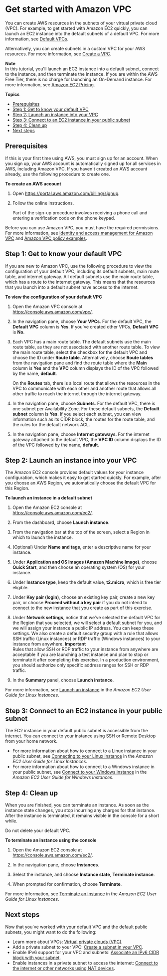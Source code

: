 # Get started with Amazon VPC<a name="vpc-getting-started"></a>

You can create AWS resources in the subnets of your virtual private cloud \(VPC\)\. For example, to get started with Amazon EC2 quickly, you can launch an EC2 instance into the default subnets of a default VPC\. For more information, see [Default VPCs](default-vpc.md)\.

Alternatively, you can create subnets in a custom VPC for your AWS resources\. For more information, see [Create a VPC](working-with-vpcs.md#Create-VPC)\.

**Note**  
In this tutorial, you'll launch an EC2 instance into a default subnet, connect to the instance, and then terminate the instance\. If you are within the AWS Free Tier, there is no charge for launching an On\-Demand instance\. For more information, see [Amazon EC2 Pricing](http://aws.amazon.com/ec2/pricing/)\.

**Topics**
+ [Prerequisites](#create-vpc-prereq)
+ [Step 1: Get to know your default VPC](#verify-vpc-components)
+ [Step 2: Launch an instance into your VPC](#getting-started-launch-instance)
+ [Step 3: Connect to an EC2 instance in your public subnet](#getting-started-assign-eip)
+ [Step 4: Clean up](#getting-started-delete-vpc)
+ [Next steps](#getting-started-next-steps)

## Prerequisites<a name="create-vpc-prereq"></a>

If this is your first time using AWS, you must sign up for an account\. When you sign up, your AWS account is automatically signed up for all services in AWS, including Amazon VPC\. If you haven't created an AWS account already, use the following procedure to create one\.

**To create an AWS account**

1. Open [https://portal\.aws\.amazon\.com/billing/signup](https://portal.aws.amazon.com/billing/signup)\.

1. Follow the online instructions\.

   Part of the sign\-up procedure involves receiving a phone call and entering a verification code on the phone keypad\.

Before you can use Amazon VPC, you must have the required permissions\. For more information, see [Identity and access management for Amazon VPC](security-iam.md) and [Amazon VPC policy examples](vpc-policy-examples.md)\.

## Step 1: Get to know your default VPC<a name="verify-vpc-components"></a>

If you are new to Amazon VPC, use the following procedure to view the configuration of your default VPC, including its default subnets, main route table, and internet gateway\. All default subnets use the main route table, which has a route to the internet gateway\. This means that the resources that you launch into a default subnet have access to the internet\.

**To view the configuration of your default VPC**

1. Open the Amazon VPC console at [https://console\.aws\.amazon\.com/vpc/](https://console.aws.amazon.com/vpc/)\.

1. In the navigation pane, choose **Your VPCs**\. For the default VPC, the **Default VPC** column is **Yes**\. If you've created other VPCs, **Default VPC** is **No**\.

1. Each VPC has a main route table\. The default subnets use the main route table, as they are not associated with another route table\. To view the main route table, select the checkbox for the default VPC and choose the ID under **Route table**\. Alternatively, choose **Route tables** from the navigation pane and find the route table where the **Main** column is **Yes** and the **VPC** column displays the ID of the VPC followed by the name, **default**\.

   On the **Routes** tab, there is a local route that allows the resources in the VPC to communicate with each other and another route that allows all other traffic to reach the internet through the internet gateway\.

1. In the navigation pane, choose **Subnets**\. For the default VPC, there is one subnet per Availability Zone\. For these default subnets, the **Default subnet** column is **Yes**\. If you select each subnet, you can view information such as its CIDR block, the routes for the route table, and the rules for the default network ACL\.

1. In the navigation pane, choose **Internet gateways**\. For the internet gateway attached to the default VPC, the **VPC ID** column displays the ID of the VPC followed by the name, **default**\.

## Step 2: Launch an instance into your VPC<a name="getting-started-launch-instance"></a>

The Amazon EC2 console provides default values for your instance configuration, which makes it easy to get started quickly\. For example, after you choose an AWS Region, we automatically choose the default VPC for this Region\.

**To launch an instance in a default subnet**

1. Open the Amazon EC2 console at [https://console\.aws\.amazon\.com/ec2/](https://console.aws.amazon.com/ec2/)\.

1. From the dashboard, choose **Launch instance**\.

1. From the navigation bar at the top of the screen, select a Region in which to launch the instance\.

1. \(Optional\) Under **Name and tags**, enter a descriptive name for your instance\.

1. Under **Application and OS Images \(Amazon Machine Image\)**, choose **Quick Start**, and then choose an operating system \(OS\) for your instance\.

1. Under **Instance type**, keep the default value, **t2\.micro**, which is free tier eligible\.

1. Under **Key pair \(login\)**, choose an existing key pair, create a new key pair, or choose **Proceed without a key pair** if you do not intend to connect to the new instance that you create as part of this exercise\.

1. Under **Network settings**, notice that we've selected the default VPC for the Region that you selected, we will select a default subnet for you, and we will assign your instance a public IP address\. You can keep these settings\. We also create a default security group with a rule that allows SSH traffic \(Linux instances\) or RDP traffic \(Windows instances\) to your instance from anywhere\.
**Important**  
Rules that allow SSH or RDP traffic to your instance from anywhere are acceptable if you are launching a test instance and plan to stop or terminate it after completing this exercise\. In a production environment, you should authorize only specific address ranges for SSH or RDP traffic\.

1. In the **Summary** panel, choose **Launch instance**\.

For more information, see [Launch an instance](https://docs.aws.amazon.com/AWSEC2/latest/UserGuide/ec2-launch-instance-wizard.html) in the *Amazon EC2 User Guide for Linux Instances*\.

## Step 3: Connect to an EC2 instance in your public subnet<a name="getting-started-assign-eip"></a>

The EC2 instance in your default public subnet is accessible from the internet\. You can connect to your instance using SSH or Remote Desktop from your home network\.
+ For more information about how to connect to a Linux instance in your public subnet, see [Connecting to your Linux instance](https://docs.aws.amazon.com/AWSEC2/latest/UserGuide/AccessingInstances.html) in the *Amazon EC2 User Guide for Linux Instances*\.
+ For more information about how to connect to a Windows instance in your public subnet, see [Connect to your Windows instance](https://docs.aws.amazon.com/AWSEC2/latest/WindowsGuide/connecting_to_windows_instance.html) in the *Amazon EC2 User Guide for Windows Instances*\.

## Step 4: Clean up<a name="getting-started-delete-vpc"></a>

When you are finished, you can terminate an instance\. As soon as the instance state changes, you stop incurring any charges for that instance\. After the instance is terminated, it remains visible in the console for a short while\.

Do not delete your default VPC\.

**To terminate an instance using the console**

1. Open the Amazon EC2 console at [https://console\.aws\.amazon\.com/ec2/](https://console.aws.amazon.com/ec2/)\.

1. In the navigation pane, choose **Instances**\.

1. Select the instance, and choose **Instance state**, **Terminate instance**\.

1. When prompted for confirmation, choose **Terminate**\.

For more information, see [Terminate an instance](https://docs.aws.amazon.com/AWSEC2/latest/UserGuide/terminating-instances.html#terminating-instances-console) in the *Amazon EC2 User Guide for Linux Instances*\.

## Next steps<a name="getting-started-next-steps"></a>

Now that you've worked with your default VPC and the default public subnets, you might want to do the following:
+ Learn more about VPCs: [Virtual private clouds \(VPC\)](configure-your-vpc.md)\.
+ Add a private subnet to your VPC: [Create a subnet in your VPC](working-with-subnets.md#create-subnets)\.
+ Enable IPv6 support for your VPC and subnets: [Associate an IPv6 CIDR block with your subnet](working-with-subnets.md#subnet-associate-ipv6-cidr)\.
+ Enable instances in a private subnet to access the internet: [Connect to the internet or other networks using NAT devices](vpc-nat.md)\.